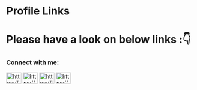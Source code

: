 # Profile Links
# Please have a look on below links :👇
<h3 align="left">Connect with me:</h3>
<p align="left">
<a href="https://linkedin.com/in/https://www.linkedin.com/in/lakshmanmidhyakula123/" target="blank"><img align="center" src="https://raw.githubusercontent.com/rahuldkjain/github-profile-readme-generator/master/src/images/icons/Social/linked-in-alt.svg" alt="https://www.linkedin.com/in/lakshmanmidhyakula123/" height="30" width="40" /></a>
<a href="https://www.hackerrank.com/https://www.hackerrank.com/profile/lakshman2002231" target="blank"><img align="center" src="https://raw.githubusercontent.com/rahuldkjain/github-profile-readme-generator/master/src/images/icons/Social/hackerrank.svg" alt="https://www.hackerrank.com/profile/lakshman2002231" height="30" width="40" /></a>
<a href="https://www.leetcode.com/https://leetcode.com/lakshman__m/" target="blank"><img align="center" src="https://raw.githubusercontent.com/rahuldkjain/github-profile-readme-generator/master/src/images/icons/Social/leet-code.svg" alt="https://leetcode.com/lakshman__m/" height="30" width="40" /></a>
<a href="https://auth.geeksforgeeks.org/user/https://auth.geeksforgeeks.org/user/lakshmanp1yez" target="blank"><img align="center" src="https://raw.githubusercontent.com/rahuldkjain/github-profile-readme-generator/master/src/images/icons/Social/geeks-for-geeks.svg" alt="https://auth.geeksforgeeks.org/user/lakshmanp1yez" height="30" width="40" /></a>
</p>

